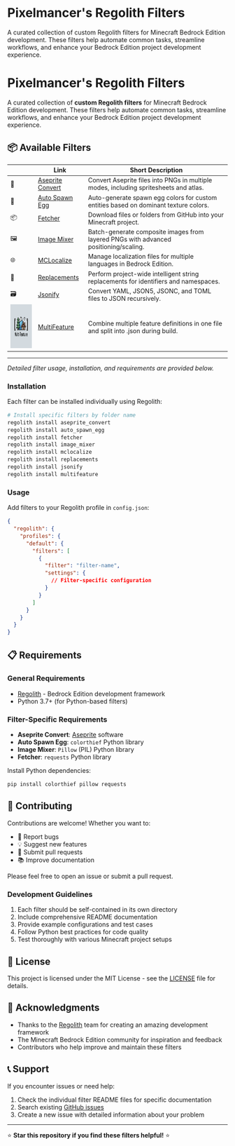 # Pixelmancer's Regolith Filters

A curated collection of custom Regolith filters for Minecraft Bedrock Edition development. These filters help automate common tasks, streamline workflows, and enhance your Bedrock Edition project development experience.

# Pixelmancer's Regolith Filters

A curated collection of **custom Regolith filters** for Minecraft Bedrock Edition development. These filters help automate common tasks, streamline workflows, and enhance your Bedrock Edition project development experience.

## 📦 Available Filters

|                 | Link                                    | Short Description                                                                     |
| ------------------- | --------------------------------------- | ------------------------------------------------------------------------------------- |
| 🎨 | [Aseprite Convert](./aseprite_convert/) | Convert Aseprite files into PNGs in multiple modes, including spritesheets and atlas. |
| 🥚 | [Auto Spawn Egg](./auto_spawn_egg/)     | Auto-generate spawn egg colors for custom entities based on dominant texture colors.  |
| 📦 | [Fetcher](./fetcher/)                   | Download files or folders from GitHub into your Minecraft project.                    |
| 🖼️ | [Image Mixer](./image_mixer/)           | Batch-generate composite images from layered PNGs with advanced positioning/scaling.  |
| 🌐 | [MCLocalize](./mclocalize/)             | Manage localization files for multiple languages in Bedrock Edition.                  |
| 🔄 | [Replacements](./replacements/)         | Perform project-wide intelligent string replacements for identifiers and namespaces.  |
| 🗃️ | [Jsonify](./jsonify/)                   | Convert YAML, JSON5, JSONC, and TOML files to JSON recursively.                       |
| <img src="./multifeature/images/icon.png" width="100" height="100"> | [MultiFeature](./multifeature/)         | Combine multiple feature definitions in one file and split into .json during build.   |

---

_Detailed filter usage, installation, and requirements are provided below._

### Installation

Each filter can be installed individually using Regolith:

```bash
# Install specific filters by folder name
regolith install aseprite_convert
regolith install auto_spawn_egg
regolith install fetcher
regolith install image_mixer
regolith install mclocalize
regolith install replacements
regolith install jsonify
regolith install multifeature
```

### Usage

Add filters to your Regolith profile in `config.json`:

```json
{
  "regolith": {
    "profiles": {
      "default": {
        "filters": [
          {
            "filter": "filter-name",
            "settings": {
              // Filter-specific configuration
            }
          }
        ]
      }
    }
  }
}
```

## 📋 Requirements

### General Requirements

- [Regolith](https://regolith-mc.github.io/) - Bedrock Edition development framework
- Python 3.7+ (for Python-based filters)

### Filter-Specific Requirements

- **Aseprite Convert**: [Aseprite](https://aseprite.org/) software
- **Auto Spawn Egg**: `colorthief` Python library
- **Image Mixer**: `Pillow` (PIL) Python library
- **Fetcher**: `requests` Python library

Install Python dependencies:

```bash
pip install colorthief pillow requests
```

## 🤝 Contributing

Contributions are welcome! Whether you want to:

- 🐛 Report bugs
- 💡 Suggest new features
- 🔧 Submit pull requests
- 📚 Improve documentation

Please feel free to open an issue or submit a pull request.

### Development Guidelines

1. Each filter should be self-contained in its own directory
2. Include comprehensive README documentation
3. Provide example configurations and test cases
4. Follow Python best practices for code quality
5. Test thoroughly with various Minecraft project setups

## 📄 License

This project is licensed under the MIT License - see the [LICENSE](LICENSE) file for details.

## 🙏 Acknowledgments

- Thanks to the [Regolith](https://regolith-mc.github.io/) team for creating an amazing development framework
- The Minecraft Bedrock Edition community for inspiration and feedback
- Contributors who help improve and maintain these filters

## 📞 Support

If you encounter issues or need help:

1. Check the individual filter README files for specific documentation
2. Search existing [GitHub issues](https://github.com/thePixelmancer/regolith-filters/issues)
3. Create a new issue with detailed information about your problem

---

⭐ **Star this repository if you find these filters helpful!** ⭐
